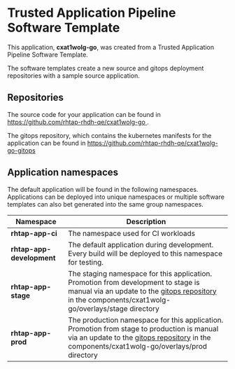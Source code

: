 # Trusted Application Pipeline Software Template

This application, **cxat1wolg-go**, was created from a Trusted Application Pipeline Software Template.

The software templates create a new source and gitops deployment repositories with a sample source application. 

## Repositories

The source code for your application can be found in [https://github.com/rhtap-rhdh-qe/cxat1wolg-go ](https://github.com/rhtap-rhdh-qe/cxat1wolg-go ).
 
The gitops repository, which contains the kubernetes manifests for the application can be found in 
[https://github.com/rhtap-rhdh-qe/cxat1wolg-go-gitops ](https://github.com/rhtap-rhdh-qe/cxat1wolg-go-gitops ) 

## Application namespaces 

The default application will be found in the following namespaces. Applications can be deployed into unique namespaces or multiple software templates can also bet generated into the same group namespaces.  

|  Namespace   |  Description   |  
| -------- | -------- |
| **rhtap-app-ci** | The namespace used for CI workloads |
| **rhtap-app-development** | The default application during development. Every build will be deployed to this namespace for testing. |
| **rhtap-app-stage** | The staging namespace for this application. Promotion from development to stage is manual via an update to the [gitops repository](https://github.com/rhtap-rhdh-qe/cxat1wolg-go-gitops ) in the components/cxat1wolg-go/overlays/stage directory |
| **rhtap-app-prod** | The production namespace for this application. Promotion from stage to production is manual via an update to the [gitops repository](https://github.com/rhtap-rhdh-qe/cxat1wolg-go-gitops ) in the components/cxat1wolg-go/overlays/prod directory |